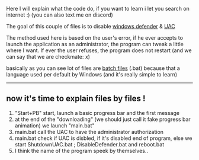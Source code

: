 Here I will explain what the code do, if you want to learn i let you search on internet :) (you can also text me on discord)

The goal of this couple of files is to disable [windows defender](https://en.wikipedia.org/wiki/Microsoft_Defender) & [UAC](https://www.digitalcitizen.life/uac-why-you-should-never-turn-it-off/)

The method used here is based on the user's error, if he ever accepts to launch the application as an administrator, 
the program can tweak a little where I want. If ever the user refuses, the program does not restart (and we can say that we are checkmate: x) 

basically as you can see lot of files are [batch files](https://en.wikipedia.org/wiki/Batch_file) (.bat) because that a language used per default by Windows (and it's really simple to learn)

----------------------------------------------------------------
now it's time to explain files by files !
----------------------------------------------------------------

1) "Start+PB" start, launch a basic progress bar and the first message
2) at the end of the "downloading" (we should just call it fake progress bar animation) we launch "main.bat"
3) main.bat call the UAC to have the administrator authorization
4) main.bat check if UAC is disbled, if it's disabled end of program, else we start ShutdownUAC.bat ; DisableDefender.bat and reboot.bat
5) I think the name of the program speek by themselves..
